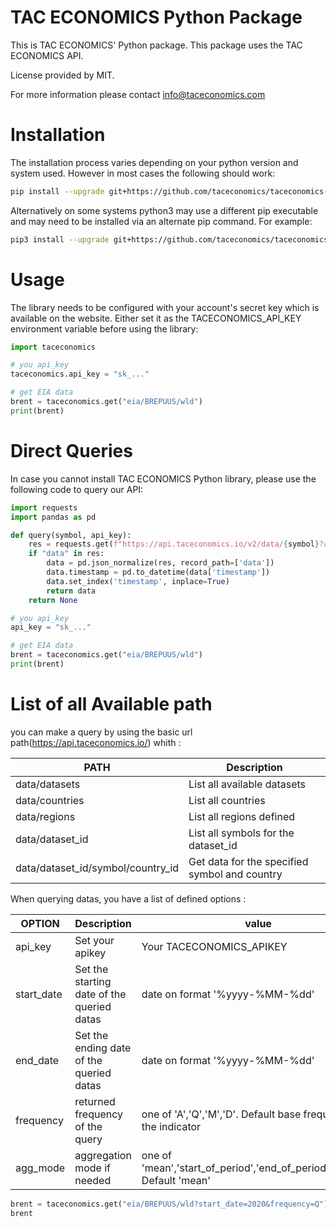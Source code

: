 # TAC ECONOMICS Python Package

This is TAC ECONOMICS' Python package. This package uses the TAC ECONOMICS API.

License provided by MIT.

For more information please contact info@taceconomics.com

# Installation

The installation process varies depending on your python version and system used. However in most cases the following should work:

```sh
pip install --upgrade git+https://github.com/taceconomics/taceconomics-python.git
```

Alternatively on some systems python3 may use a different pip executable and may need to be installed via an alternate pip command. For example:

```sh
pip3 install --upgrade git+https://github.com/taceconomics/taceconomics-python.git
```

# Usage

The library needs to be configured with your account's secret key which is available on the website. Either set it as the TACECONOMICS_API_KEY environment variable before using the library:

```python
import taceconomics

# you api_key
taceconomics.api_key = "sk_..."

# get EIA data
brent = taceconomics.get("eia/BREPUUS/wld")
print(brent)
```


# Direct Queries

In case you cannot install TAC ECONOMICS Python library, please use the following code to query our API:

```python
import requests
import pandas as pd

def query(symbol, api_key):
    res = requests.get(f"https://api.taceconomics.io/v2/data/{symbol}?api_key={api_key}").json()
    if "data" in res:
        data = pd.json_normalize(res, record_path=['data'])
        data.timestamp = pd.to_datetime(data['timestamp'])
        data.set_index('timestamp', inplace=True)
        return data
    return None

# you api_key
api_key = "sk_..."

# get EIA data
brent = taceconomics.get("eia/BREPUUS/wld")
print(brent)
```

# List of all Available path 

you can make a query by using the basic url path(https://api.taceconomics.io/) whith :

PATH | Description |
|---|---|
| data/datasets | List all available datasets |
| data/countries | List all countries |
| data/regions | List all regions defined |
| data/dataset_id | List all symbols for the dataset_id |
| data/dataset_id/symbol/country_id | Get data for the specified symbol and country |

When querying datas, you have a list of defined options :

OPTION | Description | value | 
|---|---|---|
| api_key | Set your apikey | Your TACECONOMICS_APIKEY |
| start_date | Set the starting date of the queried datas | date on format '%yyyy-%MM-%dd' |
| end_date | Set the ending date of the queried datas | date on format '%yyyy-%MM-%dd' |
| frequency | returned frequency of the query | one of 'A','Q','M','D'. Default base frequency of the indicator |
| agg_mode | aggregation mode if needed | one of 'mean','start_of_period','end_of_period','median'. Default 'mean' |

```python
brent = taceconomics.get("eia/BREPUUS/wld?start_date=2020&frequency=Q")
brent
```

